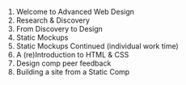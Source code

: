 1. Welcome to Advanced Web Design
2. Research & Discovery
3. From Discovery to Design
4. Static Mockups
5. Static Mockups Continued (individual work time)
6. A (re)Introduction to HTML & CSS
7. Design comp peer feedback
8. Building a site from a Static Comp

